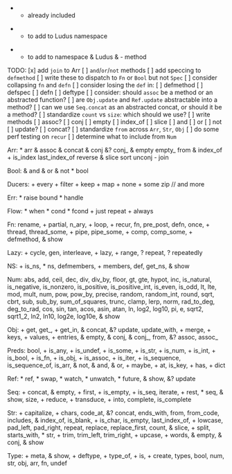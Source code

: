 * - already included
+ - to add to Ludus namespace
- - to add to namespace & Ludus
& - method

TODO:
[x] add `join` to Arr
[ ] `and`/`or`/`not` methods
    [ ] add speccing to `defmethod`
    [ ] write these to dispatch to `Fn` or `Bool` but not `Spec`
[ ] consider collapsing `fn` and `defn`
[ ] consider losing the `def` in:
    [ ] defmethod
    [ ] defspec
    [ ] defn
    [ ] deftype
[ ] consider: should `assoc` be a method or an abstracted function?
[ ] are `Obj.update` and `Ref.update` abstractable into a method?
[ ] can we use `Seq.concat` as an abstracted concat, or should it be a method?
[ ] standardize `count` vs `size`: which should we use?
[ ] write methods
    [ ] assoc?
    [ ] conj
    [ ] empty
    [ ] index_of
    [ ] slice
    [ ] and
    [ ] or
    [ ] not
    [ ] update?
    [ ] concat?
[ ] standardize `from` across `Arr`, `Str`, `Obj`
[ ] do some perf testing on `recur`
[ ] determine what to include from `Num`

Arr:
    * arr
    & assoc
    & concat
    & conj
    &? conj_
    & empty
    empty_
    from
    & index_of
    + is_index
    last_index_of
    reverse
    & slice
    sort
    unconj
    - join

Bool:
    & and
    & or
    & not
    * bool

Ducers:
    + every
    + filter
    + keep
    + map
    + none
    + some
    zip
    // and more

Err:
    * raise
    bound
    * handle

Flow:
    * when
    * cond
    * fcond
    + just
    repeat
    + always

Fn:
    rename,
    + partial,
    n_ary,
    + loop,
    + recur,
    fn,
    pre_post,
    defn,
    once,
    + thread,
    thread_some,
    + pipe,
    pipe_some,
    + comp,
    comp_some,
    + defmethod,
    & show

Lazy:
    + cycle,
    gen,
    interleave,
    + lazy,
    + range,
    ? repeat,
    ? repeatedly

NS:
    + is_ns,
    * ns,
    defmembers,
    + members,
    def,
    get_ns,
    & show

Num:
    abs,
    add,
    ceil,
    dec,
    div,
    div_by,
    floor,
    gt,
    gte,
    hypot,
    inc,
    is_natural,
    is_negative,
    is_nonzero,
    is_positive,
    is_positive_int,
    is_even,
    is_odd,
    lt,
    lte,
    mod,
    mult,
    num,
    pow,
    pow_by,
    precise,
    random,
    random_int,
    round,
    sqrt,
    cbrt,
    sub,
    sub_by,
    sum_of_squares,
    trunc,
    clamp,
    lerp,
    norm,
    rad_to_deg,
    deg_to_rad,
    cos,
    sin,
    tan,
    acos,
    asin,
    atan,
    ln,
    log2,
    log10,
    pi,
    e,
    sqrt2,
    sqrt1_2,
    ln2,
    ln10,
    log2e,
    log10e,
    & show

Obj:
    + get,
    get_,
    + get_in,
    & concat,
    &? update,
    update_with,
    + merge,
    + keys,
    + values,
    + entries,
    & empty,
    & conj,
    & conj_,
    from,
    &? assoc,
    assoc_

Preds:
    bool,
    + is_any,
    + is_undef,
    + is_some,
    + is_str,
    + is_num,
    + is_int,
    + is_bool,
    + is_fn,
    + is_obj,
    + is_assoc,
    + is_iter,
    + is_sequence,
    is_sequence_of,
    is_arr,
    & not,
    & and,
    & or,
    + maybe,
    + at,
    is_key,
    + has,
    + dict

Ref:
    * ref,
    * swap,
    * watch,
    * unwatch,
    * future,
    & show,
    &? update

Seq:
    + concat,
    & empty,
    + first,
    + is_empty,
    + is_seq,
    iterate,
    + rest,
    * seq,
    & show,
    size,
    + reduce,
    + transduce,
    + into,
    complete,
    is_complete

Str:
    + capitalize,
    + chars,
    code_at,
    &? concat,
    ends_with,
    from,
    from_code,
    includes,
    & index_of,
    is_blank,
    + is_char,
    is_empty,
    last_index_of,
    + lowcase,
    pad_left,
    pad_right,
    repeat,
    replace,
    replace_first,
    count,
    & slice,
    + split,
    starts_with,
    * str,
    + trim,
    trim_left,
    trim_right,
    + upcase,
    + words,
    & empty,
    & conj,
    & show

Type:
    + meta,
    & show,
    + deftype,
    + type_of,
    + is,
    + create,
    types,
    bool,
    num,
    str,
    obj,
    arr,
    fn,
    undef

